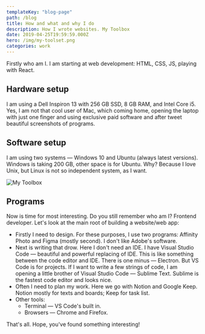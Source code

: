```yaml
---
templateKey: "blog-page"
path: /blog
title: How and what and why I do
description: How I wrote websites. My Toolbox
date: 2019-04-25T19:59:59.000Z
hero: /img/my-toolset.png
categories: work
---
```


Firstly who am I. I am starting at web development: HTML, CSS, JS, playing with React.

## Hardware setup

I am using a Dell Inspiron 13 with 256 GB SSD, 8 GB RAM, and Intel Core i5. Yes, I am not that cool user of Mac, which coming home, opening the laptop with just one finger and using exclusive paid software and after tweet beautiful screenshots of programs.

## Software setup

I am using two systems — Windows 10 and Ubuntu (always latest versions). Windows is taking 200 GB, other space is for Ubuntu. Why? Because I love Unix, but Linux is not so independent system, as I want.

![My Toolbox](/img/toolset.jpg)

## Programs

Now is time for most interesting. Do you still remember who am I? Frontend developer. Let's look at the main root of building a website/web app:

- Firstly I need to design. For these purposes, I use two programs: Affinity Photo and Figma (mostly second). I don't like Adobe's software.
- Next is writing that drow. Here I don't need an IDE. I have Visual Studio Code — beautiful and powerful replacing of IDE. This is like something between the code editor and IDE. There is one minus — Electron. But VS Code is for projects. If I want to write a few strings of code, I am opening a little brother of Visual Studio Code — Sublime Text. Sublime is the fastest code editor and looks nice.
- Often I need to plan my work. Here we go with Notion and Google Keep. Notion mostly for texts and boards; Keep for task list.
- Other tools:
  - Terminal — VS Code's built in.
  - Browsers — Chrome and Firefox.

That's all. Hope, you've found something interesting!
